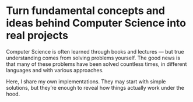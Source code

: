 ﻿# Turn fundamental concepts and ideas behind Computer Science into real projects

Computer Science is often learned through books and lectures — but true understanding comes from solving problems yourself. The good news is that many of these problems have been solved countless times, in different languages and with various approaches.

Here, I share my own implementations. They may start with simple solutions, but they’re enough to reveal how things actually work under the hood.

